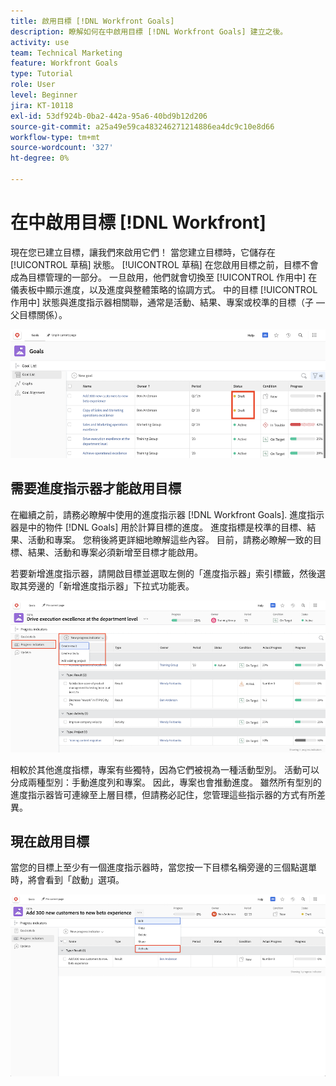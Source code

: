 ```yaml
---
title: 啟用目標 [!DNL Workfront Goals]
description: 瞭解如何在中啟用目標 [!DNL Workfront Goals] 建立之後。
activity: use
team: Technical Marketing
feature: Workfront Goals
type: Tutorial
role: User
level: Beginner
jira: KT-10118
exl-id: 53df924b-0ba2-442a-95a6-40bd9b12d206
source-git-commit: a25a49e59ca483246271214886ea4dc9c10e8d66
workflow-type: tm+mt
source-wordcount: '327'
ht-degree: 0%

---
```


# 在中啟用目標 [!DNL Workfront]

現在您已建立目標，讓我們來啟用它們！ 當您建立目標時，它儲存在 [!UICONTROL 草稿] 狀態。 [!UICONTROL 草稿] 在您啟用目標之前，目標不會成為目標管理的一部分。 一旦啟用，他們就會切換至 [!UICONTROL 作用中] 在儀表板中顯示進度，以及進度與整體策略的協調方式。 中的目標 [!UICONTROL 作用中] 狀態與進度指示器相關聯，通常是活動、結果、專案或校準的目標（子 — 父目標關係）。

![處於草稿狀態的Workfront目標中的目標熒幕擷圖](assets/04-workfront-goals-activate-goals.png)

## 需要進度指示器才能啟用目標

在繼續之前，請務必瞭解中使用的進度指示器 [!DNL Workfront Goals]. 進度指示器是中的物件 [!DNL Goals] 用於計算目標的進度。 進度指標是校準的目標、結果、活動和專案。 您稍後將更詳細地瞭解這些內容。 目前，請務必瞭解一致的目標、結果、活動和專案必須新增至目標才能啟用。

若要新增進度指示器，請開啟目標並選取左側的「進度指示器」索引標籤，然後選取其旁邊的「新增進度指示器」下拉式功能表。

![顯示結果、活動和專案以及目標進度指示器的熒幕擷圖。](assets/05-workfront-goals-progress-indicators.png)

相較於其他進度指標，專案有些獨特，因為它們被視為一種活動型別。 活動可以分成兩種型別：手動進度列和專案。 因此，專案也會推動進度。 雖然所有型別的進度指示器皆可連線至上層目標，但請務必記住，您管理這些指示器的方式有所差異。

## 現在啟用目標

當您的目標上至少有一個進度指示器時，當您按一下目標名稱旁邊的三個點選單時，將會看到「啟動」選項。

![顯示如何啟用目標的熒幕擷圖。](assets/activate-a-goal-with-a-result.png)
